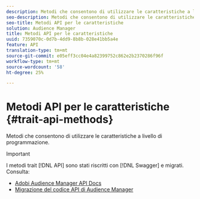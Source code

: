 ```yaml
---
description: Metodi che consentono di utilizzare le caratteristiche a livello di programmazione.
seo-description: Metodi che consentono di utilizzare le caratteristiche a livello di programmazione.
seo-title: Metodi API per le caratteristiche
solution: Audience Manager
title: Metodi API per le caratteristiche
uuid: 7359070c-0d7b-4dd9-8b8b-028e41bb5a4e
feature: API
translation-type: tm+mt
source-git-commit: e05eff3cc04e4a82399752c862e2b2370286f96f
workflow-type: tm+mt
source-wordcount: '58'
ht-degree: 25%

---
```



# Metodi API per le caratteristiche {#trait-api-methods}

Metodi che consentono di utilizzare le caratteristiche a livello di programmazione.

>[!IMPORTANT]
>
>I metodi trait [!DNL API] sono stati riscritti con [!DNL Swagger] e migrati. Consulta:
>
>* [Adobi Audience Manager API Docs](https://bank.demdex.com/portal/swagger/index.html)
>* [Migrazione del codice API di Audience Manager](../../api/api-swagger-migration.md)